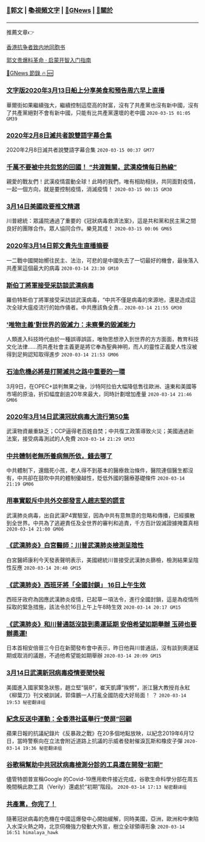 ###  [:eagle:郭文](https://github.com/ourhimalayas/txt) | [:books:視頻文字](https://github.com/ourhimalayas/txt/blob/master/content/README.md) | [:newspaper:GNews](https://github.com/ourhimalayas/txt/blob/master/content/gnews/README.md) | [:pray:關於](https://github.com/ourhimalayas/home/tree/master/about)
---

推薦文章:point_right:

[香港抗争者致内地同胞书](https://github.com/ourhimalayas/news/blob/master/2019/08/a_letter_from_the_hong_kong_people.md)

[郭文贵爆料革命 · 启蒙开智入门指南](https://github.com/ourhimalayas/txt/issues/1)

[:newspaper:GNews 節錄 :fire: :new:](https://github.com/ourhimalayas/txt/blob/master/content/gnews/README.md) 



### [文字版2020年3月13日船上分享美食和預告周六早上直播](/content/gnews/1/README.md)

華爾街如果繼續強大，繼續控制這麼高的財富，沒有了共產黨也沒有新中國，沒有了共產黨絕對不會有新中國，只能有比共產黨還壞的老中國  `2020-03-15 01:05 GM39`

### [2020年2月8日滅共者說雙語字幕合集](/content/gnews/2/README.md)

2020年2月8日滅共者說雙語字幕合集  `2020-03-15 00:37 GM77`

### [千萬不要被中共忽悠的回國！ “共渡難關，武漢疫情每日熱線”](/content/gnews/3/README.md)

親愛的戰友們！武漢疫情震動全球！此時的我們，唯有相助相扶，共同面對疫情，一起一個方向，就是要控制疫情，消滅疫情！  `2020-03-15 00:15 GM30`

### [3月14日美國政要推文精選](/content/gnews/4/README.md)

川普總統：眾議院通過了重要的《冠狀病毒救濟法案》，這是共和黨和民主黨之間良好的團隊合作。眾人協同合作。樂見其成！  `2020-03-15 00:06 GM65`

### [2020年3月14日郭文貴先生直播摘要](/content/gnews/5/README.md)

一二戰中國開始嚮往民主、法治，可悲的是中國失去了一切最好的機會，最後落入共產黨這個最大的病毒  `2020-03-14 23:30 GM10`

### [斯伯丁將軍接受采訪談武漢病毒](/content/gnews/6/README.md)

羅伯特斯伯丁將軍接受采訪談武漢病毒，“中共不僅是病毒的來源地，還是造成這次全球大瘟疫流行的始作俑者。中共應該負全責...  `2020-03-14 21:55 GM30`

### [&#039;唯物主義&#039;對世界的毀滅力：未察覺的毀滅能力](/content/gnews/7/README.md)

人類進入科技時代由於一種誤導誤區，唯物思想滲入到世界的方方面面，教育科技文化法律……而共產社會主義更是將它奉為聖典神明，而人的靈性正義愛人性沒被得到足夠認知取得進步  `2020-03-14 21:53 GM06`

### [石油危機必將是打開滅共之路中重要的一環](/content/gnews/8/README.md)

3月9日，在OPEC+談判無果之後，沙特阿拉伯大幅降低售往歐洲、遠東和美國等市場的原油，折扣幅度創逾20年來最大，同時計劃增加產量  `2020-03-14 21:46 GM06`

### [2020年3月14日武漢冠狀病毒大流行第50集](/content/gnews/9/README.md)

武漢物資嚴重缺乏；CCP逼得老百姓自焚；中共復工政策導致火災；美國通過新法案，接受病毒測試的人免費  `2020-03-14 21:29 GM33`

### [中共體制老無所養病無所依，錢去哪了](/content/gnews/10/README.md)

中共體制下，還餓死小孩，老人得不到基本的醫療救治條件，醫院連個醫生都沒有，中共卻在鼓吹中共的體制優越性，貶低外國的醫療基礎條件  `2020-03-14 21:19 GM06`

### [用事實駁斥中共外交部發言人趙志堅的謊言](/content/gnews/11/README.md)

武漢肺炎病毒，出自武漢P4實驗室，因為中共有意無意的忽略和傳播，已經擴散到全世界。中共為了逃避責任及全世界的審判和追責，千方百計毀滅證據掩蓋真相  `2020-03-14 21:00 GM06`

### [《武漢肺炎》白宮醫師：川普武漢肺炎檢測呈陰性](/content/gnews/12/README.md)

白宮醫師康利今天發表聲明表示，美國總統川普接受武漢肺炎篩檢，檢測結果呈陰性反應  `2020-03-14 20:40 GM15`

### [《武漢肺炎》西班牙將「全國封鎖」 16日上午生效](/content/gnews/13/README.md)

西班牙政府為因應武漢肺炎疫情，已起草一項法令，進行全國封鎖，這是為疫情所採取的緊急措施，該法令於16日上午上午8時生效  `2020-03-14 20:17 GM15`

### [《武漢肺炎》和川普通話沒談到奧運延期 安倍希望如期舉辦 玉碎也要辦奧運!](/content/gnews/14/README.md)

日本首相安倍晉三今日在新聞發布會中表示，昨日他與川普通話，沒有談到奧運延期或取消的議題，不過他希望能如期舉辦  `2020-03-14 20:09 GM15`

### [3月14日武漢新冠病毒疫情要聞快報](/content/gnews/15/README.md)

美國進入國家緊急狀態，趙立堅“裝B”，崔天凱譚“挨劈”，浙江醫大教授肖永紅《柳葉刀》刊文被訓誡，郭偉鵬一人打亂全國防疫大好局面！ ？  `2020-03-14 19:53 秘密翻译组`

### [紀念反送中運動：全香港社區舉行“熒屏”回顧](/content/gnews/16/README.md)

蘋果日報的抗議紀錄片《反暴政之戰》在20多個地點放映，以紀念2019年6月12日，當時警察向在立法會附近道路上抗議的示威者發射催淚瓦斯和橡皮子彈  `2020-03-14 19:36 秘密翻译组`

### [谷歌稱幫助中共冠狀病毒檢測分診的工具還在開發“初期”](/content/gnews/17/README.md)

儘管特朗普宣稱Google 的Covid-19應用軟件接近完成，谷歌生命科學分部在周五晚間稱此款工具（Verily）還處於“初期”階段。  `2020-03-14 17:13 秘密翻译组`

### [共產黨，你完了！](/content/gnews/18/README.md)

隨著冠狀病毒的危機在中國這爆發中心開始緩解，同時美國，亞洲，歐洲和中東陷入水深火熱之時，北京伺機強力發動大外宣，樹立全球領導形象  `2020-03-14 16:51 himalaya_hawk`


